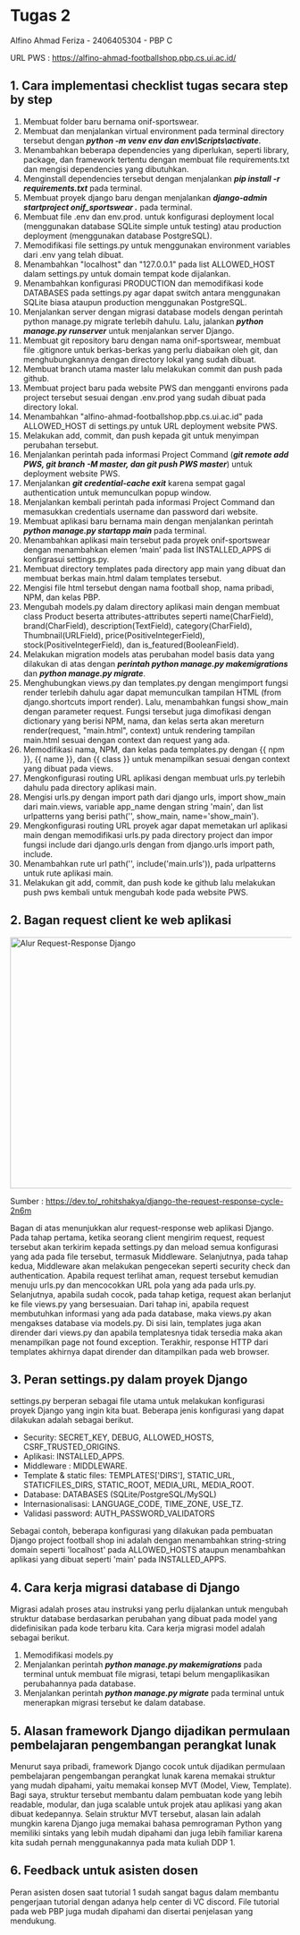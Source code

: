 # Tugas 2
Alfino Ahmad Feriza - 2406405304 - PBP C

URL PWS : https://alfino-ahmad-footballshop.pbp.cs.ui.ac.id/

## 1. Cara implementasi checklist tugas secara step by step
1. Membuat folder baru bernama onif-sportswear.
2. Membuat dan menjalankan virtual environment pada terminal directory tersebut dengan _**python -m venv env dan env\Scripts\activate**_.
3. Menambahkan beberapa dependencies yang diperlukan, seperti library, package, dan framework tertentu dengan membuat file requirements.txt dan mengisi dependencies yang dibutuhkan.
4. Menginstall dependencies tersebut dengan menjalankan _**pip install -r requirements.txt**_ pada terminal.
5. Membuat proyek django baru dengan menjalankan _**django-admin startproject onif_sportswear .**_ pada terminal.
6. Membuat file .env dan env.prod.  untuk konfigurasi deployment local (menggunakan database SQLite simple untuk testing) atau production deployment (menggunakan database PostgreSQL).
7. Memodifikasi file settings.py untuk menggunakan environment variables dari  .env yang telah dibuat.
8. Menambahkan "localhost" dan "127.0.0.1" pada list ALLOWED_HOST dalam settings.py untuk domain tempat kode dijalankan.
9. Menambahkan konfigurasi PRODUCTION dan memodifikasi kode DATABASES pada settings.py agar dapat switch antara menggunakan SQLite biasa ataupun production menggunakan PostgreSQL.
10. Menjalankan server dengan migrasi database models dengan perintah python manage.py migrate terlebih dahulu. Lalu, jalankan _**python manage.py runserver**_ untuk menjalankan server Django.
11. Membuat git repository baru dengan nama onif-sportswear, membuat file .gitignore untuk berkas-berkas yang perlu diabaikan oleh git, dan menghubungkannya dengan directory lokal yang sudah dibuat.
12. Membuat branch utama master lalu melakukan commit dan push pada github.
13. Membuat project baru pada website PWS dan mengganti environs pada project tersebut sesuai dengan .env.prod yang sudah dibuat pada directory lokal.
14. Menambahkan "alfino-ahmad-footballshop.pbp.cs.ui.ac.id" pada ALLOWED_HOST di settings.py untuk URL deployment website PWS.
15. Melakukan add, commit, dan push kepada git untuk menyimpan perubahan tersebut.
16. Menjalankan perintah pada informasi Project Command (_**git remote add PWS, git branch -M master, dan git push PWS master**_) untuk deployment website PWS.
17. Menjalankan _**git credential-cache exit**_ karena sempat gagal authentication untuk memunculkan popup window.
18. Menjalankan kembali perintah pada informasi Project Command dan memasukkan credentials username dan password dari website.
19. Membuat aplikasi baru bernama main dengan menjalankan perintah _**python manage.py startapp main**_ pada terminal.
20. Menambahkan aplikasi main tersebut pada proyek onif-sportswear dengan menambahkan elemen ‘main’ pada list INSTALLED_APPS di konfigrasui settings.py.
21. Membuat directory templates pada directory app main yang dibuat dan membuat berkas main.html dalam templates tersebut.
22. Mengisi file html tersebut dengan nama football shop, nama pribadi, NPM, dan kelas PBP.
23. Mengubah models.py dalam directory aplikasi main dengan membuat class Product beserta attributes-attributes seperti name(CharField), brand(CharField), description(TextField), category(CharField), Thumbnail(URLField), price(PositiveIntegerField), stock(PositiveIntegerField), dan is_featured(BooleanField).
24. Melakukan migration models atas perubahan model basis data yang dilakukan di atas dengan _**perintah python manage.py makemigrations**_ dan _**python manage.py migrate**_.
25. Menghubungkan views.py dan templates.py dengan mengimport fungsi render terlebih dahulu agar dapat memunculkan tampilan HTML (from django.shortcuts import render). Lalu, menambahkan fungsi show_main dengan parameter request. Fungsi tersebut juga dimofikasi dengan dictionary yang berisi NPM, nama, dan kelas serta akan mereturn render(request, "main.html", context) untuk rendering tampilan main.html sesuai dengan context dan request yang ada.
26. Memodifikasi nama, NPM, dan kelas pada templates.py dengan {{ npm }}, {{ name }}, dan {{ class }} untuk menampilkan sesuai dengan context yang dibuat pada views.
27. Mengkonfigurasi routing URL aplikasi dengan membuat urls.py terlebih dahulu pada directory aplikasi main.
28. Mengisi urls.py dengan import path dari django urls, import show_main dari main.views, variable app_name dengan string 'main', dan list urlpatterns yang berisi path('', show_main, name='show_main').
29. Mengkonfigurasi routing URL proyek agar dapat memetakan url aplikasi main dengan memodifikasi urls.py pada directory project dan impor fungsi include dari django.urls dengan from django.urls import path, include.
30. Menambahkan rute url path('', include('main.urls')), pada urlpatterns untuk rute aplikasi main.
31. Melakukan git add, commit, dan push kode ke github lalu melakukan push pws kembali untuk mengubah kode pada website PWS.

## 2. Bagan request client ke web aplikasi 
<img width="897" height="449" alt="Alur Request-Response Django" src="https://github.com/user-attachments/assets/3c4ffbcb-66a4-4d53-9ac6-2ccf0b41482c" />

Sumber : https://dev.to/_rohitshakya/django-the-request-response-cycle-2n6m

Bagan di atas menunjukkan alur request-response web aplikasi Django. Pada tahap pertama, ketika seorang client mengirim request, request tersebut akan terkirim kepada settings.py dan meload semua konfigurasi yang ada pada file tersebut, termasuk Middleware. Selanjutnya, pada tahap kedua, Middleware akan melakukan pengecekan seperti security check dan authentication. Apabila request terlihat aman, request tersebut kemudian menuju urls.py dan mencocokkan URL pola yang ada pada urls.py. Selanjutnya, apabila sudah cocok, pada tahap ketiga, request akan berlanjut ke file views.py yang bersesuaian. Dari tahap ini, apabila request membutuhkan informasi yang ada pada database, maka views.py akan mengakses database via models.py. Di sisi lain, templates juga akan dirender dari views.py dan apabila templatesnya tidak tersedia maka akan menampilkan page not found exception. Terakhir, response HTTP dari templates akhirnya dapat dirender dan ditampilkan pada web browser.


## 3. Peran settings.py dalam proyek Django
settings.py berperan sebagai file utama untuk melakukan konfigurasi proyek Django yang ingin kita buat.
Beberapa jenis konfigurasi yang dapat dilakukan adalah sebagai berikut.
- Security: SECRET_KEY, DEBUG, ALLOWED_HOSTS, CSRF_TRUSTED_ORIGINS.
- Aplikasi: INSTALLED_APPS.
- Middleware : MIDDLEWARE.
- Template & static files: TEMPLATES['DIRS'], STATIC_URL, STATICFILES_DIRS, STATIC_ROOT, MEDIA_URL, MEDIA_ROOT.
- Database: DATABASES (SQLite/PostgreSQL/MySQL)
- Internasionalisasi: LANGUAGE_CODE, TIME_ZONE, USE_TZ.
- Validasi password: AUTH_PASSWORD_VALIDATORS

Sebagai contoh, beberapa konfigurasi yang dilakukan pada pembuatan Django project football shop ini adalah dengan menambahkan string-string domain seperti 'localhost' pada ALLOWED_HOSTS ataupun menambahkan aplikasi yang dibuat seperti 'main' pada INSTALLED_APPS.

## 4. Cara kerja migrasi database di Django
Migrasi adalah proses atau instruksi yang perlu dijalankan untuk mengubah struktur database berdasarkan perubahan yang dibuat pada model yang didefinisikan pada kode terbaru kita.
Cara kerja migrasi model adalah sebagai berikut.
1. Memodifikasi models.py
2. Menjalankan perintah _**python manage.py makemigrations**_ pada terminal untuk membuat file migrasi, tetapi belum mengaplikasikan perubahannya pada database.
3. Menjalankan perintah _**python manage.py migrate**_ pada terminal untuk menerapkan migrasi tersebut ke dalam database. 

## 5. Alasan framework Django dijadikan permulaan pembelajaran pengembangan perangkat lunak
Menurut saya pribadi, framework Django cocok untuk dijadikan permulaan pembelajaran pengembangan perangkat lunak karena memakai struktur yang mudah dipahami, yaitu memakai konsep MVT (Model, View, Template). Bagi saya, struktur tersebut membantu dalam pembuatan kode yang lebih readable, modular, dan juga scalable untuk projek atau aplikasi yang akan dibuat kedepannya. Selain struktur MVT tersebut, alasan lain adalah mungkin karena Django juga memakai bahasa pemrograman Python yang memiliki sintaks yang lebih mudah dipahami dan juga lebih familiar karena kita sudah pernah menggunakannya pada mata kuliah DDP 1. 

## 6. Feedback untuk asisten dosen
Peran asisten dosen saat tutorial 1 sudah sangat bagus dalam membantu pengerjaan tutorial dengan adanya help center di VC discord. File tutorial pada web PBP juga mudah dipahami dan disertai penjelasan yang mendukung.






